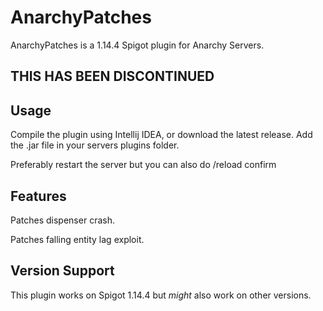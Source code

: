# AnarchyPatches
AnarchyPatches is a 1.14.4 Spigot plugin for Anarchy Servers.

## THIS HAS BEEN DISCONTINUED

## Usage
Compile the plugin using Intellij IDEA, or download the latest release.
Add the .jar file in your servers plugins folder.

Preferably restart the server but you can also do  /reload confirm 

## Features
Patches dispenser crash.

Patches falling entity lag exploit.

## Version Support
This plugin works on Spigot 1.14.4 but *might* also work on other versions.
